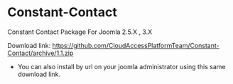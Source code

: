 Constant-Contact
================

Constant Contact Package For Joomla 2.5.X , 3.X



Download link:  https://github.com/CloudAccessPlatformTeam/Constant-Contact/archive/1.1.zip

* You can also install by url on your joomla administrator using this same download link.
